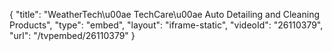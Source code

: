 {
    "title": "WeatherTech\u00ae TechCare\u00ae Auto Detailing and Cleaning Products",
    "type": "embed",
    "layout": "iframe-static",
    "videoId": "26110379",
    "url": "\/tvpembed\/26110379"
}